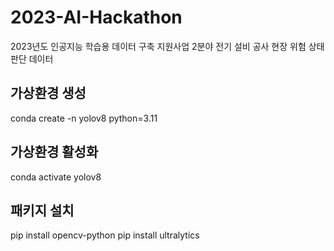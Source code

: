 # 2023-AI-Hackathon

2023년도 인공지능 학습용 데이터 구축 지원사업 2분야 전기 설비 공사 현장 위험 상태 판단 데이터

## 가상환경 생성

conda create -n yolov8 python=3.11

## 가상환경 활성화

conda activate yolov8

## 패키지 설치

pip install opencv-python
pip install ultralytics
